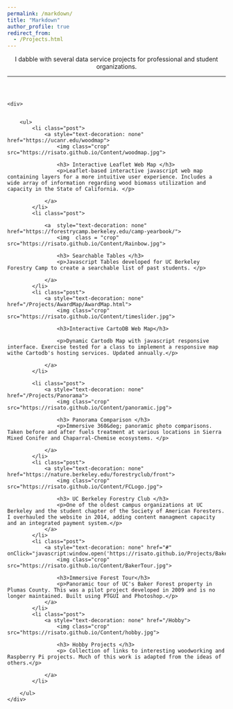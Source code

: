 ```yaml
---
permalink: /markdown/
title: "Markdown"
author_profile: true
redirect_from: 
  - /Projects.html
---
```



<header>
	<div class="page desc">
		<p>
			I dabble with several data service projects for professional and student organizations. 
			<a href="/">
			</a>
			<hr>
		</p>
	</div>
</header>

<main class="content" role="main">

	<div>


		<ul>
			<li class="post">
				<a style="text-decoration: none" href="https://ucanr.edu/woodmap">
					<img class="crop" src="https://risato.github.io/Content/woodmap.jpg">

					<h3> Interactive Leaflet Web Map </h3>
					<p>Leaflet-based interactive javascript web map containing layers for a more intuitive user experience. Includes a wide array of information regarding wood biomass utilization and capacity in the State of California. </p>

				</a>
			</li>
			<li class="post">

				<a  style="text-decoration: none" href="https://forestrycamp.berkeley.edu/camp-yearbook/">
					<img  class = "crop" src="https://risato.github.io/Content/Rainbow.jpg">

					<h3> Searchable Tables </h3>
					<p>Javascript Tables developed for UC Berkeley Forestry Camp to create a searchable list of past students. </p>

				</a>
			</li>
			<li class="post">
				<a style="text-decoration: none" href="/Projects/AwardMap/AwardMap.html">
					<img class="crop" src="https://risato.github.io/Content/timeslider.jpg">

					<h3>Interactive CartoDB Web Map</h3>

					<p>Dynamic Cartodb Map with javascript responsive interface. Exercise tested for a class to implement a responsive map withe Cartodb's hosting services. Updated annually.</p>

				</a>
			</li>

			<li class="post">
				<a style="text-decoration: none" href="/Projects/Panorama">
					<img class="crop" src="https://risato.github.io/Content/panoramic.jpg">

					<h3> Panorama Comparison </h3>
					<p>Immersive 360&deg; panoramic photo comparisons. Taken before and after fuels treatment at various locations in Sierra Mixed Conifer and Chaparral-Chemise ecosystems. </p>

				</a>
			</li>
			<li class="post">
				<a style="text-decoration: none" href="https://nature.berkeley.edu/forestryclub/front">
					<img class="crop" src="https://risato.github.io/Content/FCLogo.jpg">

					<h3> UC Berkeley Forestry Club </h3>
					<p>One of the oldest campus organizations at UC Berkeley and the student chapter of the Society of American Foresters. I overhauled the website in 2014, adding content managment capacity and an integrated payment system.</p>
				</a>
			</li>
			<li class="post">
				<a style="text-decoration: none" href="#" onClick="javascript:window.open('https://risato.github.io/Projects/BakerTour/flash/TourWeaver_Baker%20Tour.html','_blank','status=yes,resizable=yes,top=0,left=0,width=800,height=600');">
					<img class="crop" src="https://risato.github.io/Content/BakerTour.jpg">

					<h3>Immersive Forest Tour</h3>
					<p>Panoramic tour of UC's Baker Forest property in Plumas County. This was a pilot project developed in 2009 and is no longer maintained. Built using PTGUI and Photoshop.</p>
				</a>				
			</li>
			<li class="post">
				<a style="text-decoration: none" href="/Hobby">
					<img class="crop" src="https://risato.github.io/Content/hobby.jpg">

					<h3> Hobby Projects </h3>
					<p> Collection of links to interesting woodworking and Raspberry Pi projects. Much of this work is adapted from the ideas of others.</p>

				</a>
			</li>

		</ul>
	</div>
</main>